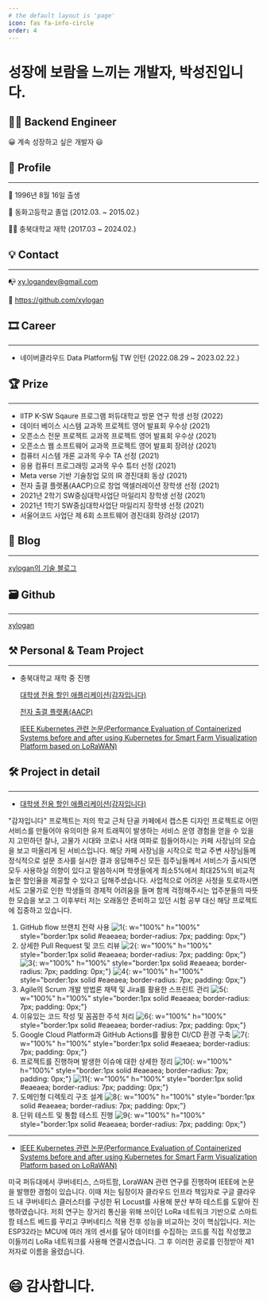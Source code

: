 ```yaml
---
# the default layout is 'page'
icon: fas fa-info-circle
order: 4
---
```


# 성장에 보람을 느끼는 개발자, 박성진입니다.

## 👨‍💻 Backend Engineer

😀  계속 성장하고 싶은 개발자 😃

## 👦 Profile

---

👶  1996년 8월 16일 출생

🏫  동화고등학교 졸업 (2012.03. ~ 2015.02.)

👨‍🎓  충북대학교 재학 (2017.03 ~ 2024.02.)

## 💡 Contact

---

📭  xy.logandev@gmail.com 

📘  https://github.com/xylogan

## 🎞 Career

---

- 네이버클라우드 Data Platform팀 TW 인턴 (2022.08.29 ~ 2023.02.22.)

## 🏆 Prize

---

- IITP K-SW Sqaure 프로그램 퍼듀대학교 방문 연구 학생 선정 (2022)
- 데이터 베이스 시스템 교과목 프로젝트 영어 발표회 우수상 (2021)
- 오픈소스 전문 프로젝트 교과목 프로젝트 영어 발표회 우수상 (2021)
- 오픈소스 웹 소프트웨어 교과목 프로젝트 영어 발표회 장려상 (2021)
- 컴퓨터 시스템 개론 교과목 우수 TA 선정 (2021)
- 응용 컴퓨터 프로그래밍 교과목 우수 튜터 선정 (2021)
- Meta verse 기반 기술창업 모의 IR 경진대회 동상 (2021)
- 전자 출결 플랫폼(AACP)으로 창업 액셀러레이션 장학생 선정 (2021)
- 2021년 2학기 SW중심대학사업단 마일리지 장학생 선정 (2021)
- 2021년 1학기 SW중심대학사업단 마일리지 장학생 선정 (2021)
- 서울어코드 사업단 제 6회 소프트웨어 경진대회 장려상 (2017)

## 📝 Blog

---

[xylogan의 기술 블로그](https://xylogan.github.io)

## 🗃 Github

---

[xylogan](https://github.com/xylogan)

## ⚒ Personal & Team Project

---

- 충북대학교 재학 중 진행
    
    [대학생 전용 할인 애플리케이션(감자입니다)](https://github.com/sayingpotato/Backend)
    
    [전자 출결 플랫폼(AACP)](https://github.com/CBNU-AACP/Server)
    
    [IEEE Kubernetes 관련 논문(Performance Evaluation of Containerized Systems before and after using Kubernetes for Smart Farm Visualization Platform based on LoRaWAN)](https://ieeexplore.ieee.org/abstract/document/10023842/metrics#metrics)
    

## 🛠 Project in detail

---

- [대학생 전용 할인 애플리케이션(감자입니다)](https://github.com/sayingpotato/Backend)

"감자입니다" 프로젝트는 저의 학교 근처 단골 카페에서 캡스톤 디자인 프로젝트로 어떤 서비스를 만들어야 유의미한 유저 트래픽이 발생하는 서비스 운영 경험을 얻을 수 있을지 고민하던 찰나, 고물가 시대와 코로나 사태 여파로 힘들어하시는 카페 사장님의 모습을 보고 떠올리게 된 서비스입니다. 해당 카페 사장님을 시작으로 학교 주변 사장님들께 정식적으로 설문 조사를 실시한 결과 응답해주신 모든 점주님들께서 서비스가 출시되면 모두 사용하실 의향이 있다고 말씀하시며 학생들에게 최소5%에서 최대25%의 비교적 높은 할인율을 제공할 수 있다고 답해주셨습니다. 사업적으로 어려운 사정을 토로하시면서도 고물가로 인한 학생들의 경제적 어려움을 들며 함께 걱정해주시는 업주분들의 따뜻한 모습을 보고 그 이후부터 저는 오래동안 준비하고 있던 시험 공부 대신 해당 프로젝트에 집중하고 있습니다.

1. GitHub flow 브랜치 전략 사용
![1](/assets/img/about/1.png){: w="100%" h="100%" style="border:1px solid #eaeaea; border-radius: 7px; padding: 0px;"}
2. 상세한 Pull Request 및 코드 리뷰
![2](/assets/img/about/2.png){: w="100%" h="100%" style="border:1px solid #eaeaea; border-radius: 7px; padding: 0px;"}
![3](/assets/img/about/3.png){: w="100%" h="100%" style="border:1px solid #eaeaea; border-radius: 7px; padding: 0px;"}
![4](/assets/img/about/4.png){: w="100%" h="100%" style="border:1px solid #eaeaea; border-radius: 7px; padding: 0px;"}
3. Agile의 Scrum 개발 방법론 채택 및 Jira를 활용한 스프린트 관리
![5](/assets/img/about/5.png){: w="100%" h="100%" style="border:1px solid #eaeaea; border-radius: 7px; padding: 0px;"}
4. 이유있는 코드 작성 및 꼼꼼한 주석 처리
![6](/assets/img/about/6.png){: w="100%" h="100%" style="border:1px solid #eaeaea; border-radius: 7px; padding: 0px;"}
5. Google Cloud Platform과 GitHub Actions를 활용한 CI/CD 환경 구축
![7](/assets/img/about/7.png){: w="100%" h="100%" style="border:1px solid #eaeaea; border-radius: 7px; padding: 0px;"}
6. 프로젝트를 진행하며 발생한 이슈에 대한 상세한 정리
![10](/assets/img/about/10.png){: w="100%" h="100%" style="border:1px solid #eaeaea; border-radius: 7px; padding: 0px;"}
![11](/assets/img/about/11.png){: w="100%" h="100%" style="border:1px solid #eaeaea; border-radius: 7px; padding: 0px;"}
7. 도메인형 디렉토리 구조 설계
![8](/assets/img/about/8.png){: w="100%" h="100%" style="border:1px solid #eaeaea; border-radius: 7px; padding: 0px;"}
8. 단위 테스트 및 통합 테스트 진행
![9](/assets/img/about/9.png){: w="100%" h="100%" style="border:1px solid #eaeaea; border-radius: 7px; padding: 0px;"}

<hr>

- [IEEE Kubernetes 관련 논문(Performance Evaluation of Containerized Systems before and after using Kubernetes for Smart Farm Visualization Platform based on LoRaWAN)](https://ieeexplore.ieee.org/abstract/document/10023842/metrics#metrics)
 
미국 퍼듀대에서 쿠버네티스, 스마트팜, LoraWAN 관련 연구를 진행하며 IEEE에 논문을 발행한 경험이 있습니다. 이때 저는 팀장이자 클라우드 인프라 책임자로 구글 클라우드 내 쿠버네티스 클러스터를 구성한 뒤 Locust를 사용해 분산 부하 테스트를 도맡아 진행하였습니다. 저희 연구는 장거리 통신을 위해 쓰이던 LoRa 네트워크 기반으로 스마트팜 테스트 베드를 꾸리고 쿠버네티스 적용 전후 성능을 비교하는 것이 핵심입니다. 저는 ESP32라는 MCU에 여러 개의 센서를 달아 데이터를 수집하는 코드를 직접 작성했고 이들끼리 LoRa 네트워크를 사용해 연결시켰습니다. 그 후 이러한 공로를 인정받아 제1 저자로 이름을 올렸습니다.


# 😄 감사합니다.

